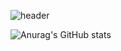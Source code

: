 


![header](https://capsule-render.vercel.app/api?type=soft&color=0:4169e1,0:4169e1&height=250&section=header&text=JeHa%20Kim&fontSize=150)



![Anurag's GitHub stats](https://github-readme-stats.vercel.app/api?username=anuraghazra&show_icons=true&theme=gruvbox)
